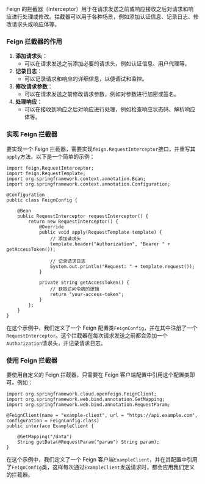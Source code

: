 Feign 的拦截器（Interceptor）用于在请求发送之前或响应接收之后对请求和响应进行处理或修改。拦截器可以用于各种场景，例如添加认证信息、记录日志、修改请求头或响应体等。
### Feign 拦截器的作用

1. **添加请求头**：
   - 可以在请求发送之前添加必要的请求头，例如认证信息、用户代理等。
2. **记录日志**：
   - 可以记录请求和响应的详细信息，以便调试和监控。
3. **修改请求参数**：
   - 可以在请求发送之前修改请求参数，例如对参数进行加密或签名。
4. **处理响应**：
   - 可以在接收到响应之后对响应进行处理，例如检查响应状态码、解析响应体等。
### 实现 Feign 拦截器
要实现一个 Feign 拦截器，需要实现`feign.RequestInterceptor`接口，并重写其`apply`方法。以下是一个简单的示例：
```
import feign.RequestInterceptor;
import feign.RequestTemplate;
import org.springframework.context.annotation.Bean;
import org.springframework.context.annotation.Configuration;

@Configuration
public class FeignConfig {

    @Bean
    public RequestInterceptor requestInterceptor() {
        return new RequestInterceptor() {
            @Override
            public void apply(RequestTemplate template) {
                // 添加请求头
                template.header("Authorization", "Bearer " + getAccessToken());

                // 记录请求日志
                System.out.println("Request: " + template.request());
            }

            private String getAccessToken() {
                // 获取访问令牌的逻辑
                return "your-access-token";
            }
        };
    }
}
```
在这个示例中，我们定义了一个 Feign 配置类`FeignConfig`，并在其中注册了一个`RequestInterceptor`。这个拦截器在每次请求发送之前都会添加一个`Authorization`请求头，并记录请求日志。
### 使用 Feign 拦截器
要使用自定义的 Feign 拦截器，只需要在 Feign 客户端配置中引用这个配置类即可。例如：
```
import org.springframework.cloud.openfeign.FeignClient;
import org.springframework.web.bind.annotation.GetMapping;
import org.springframework.web.bind.annotation.RequestParam;

@FeignClient(name = "example-client", url = "https://api.example.com", configuration = FeignConfig.class)
public interface ExampleClient {

    @GetMapping("/data")
    String getData(@RequestParam("param") String param);
}
```
在这个示例中，我们定义了一个 Feign 客户端`ExampleClient`，并在其配置中引用了`FeignConfig`类，这样每次通过`ExampleClient`发送请求时，都会应用我们定义的拦截器。
